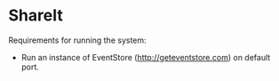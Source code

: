 # ShareIt

Requirements for running the system:
- Run an instance of EventStore (http://geteventstore.com) on default port.
